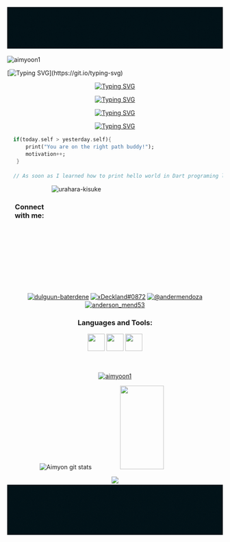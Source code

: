 
<img src="https://github.com/AnderMendoza/AnderMendoza/blob/main/assets/banner-header.gif">

<!-- Viewers -->
<p align="left">  <img src="https://komarev.com/ghpvc/?username=aimyoon1&label=Profile%20views&color=0e75b6&style=flat" alt="aimyoon1" /> </p>

<!-- TYPING DATA -->
[![Typing SVG](https://readme-typing-svg.herokuapp.com?font=Fira+Code&size=35&duration=2700&pause=3000&color=02D9F7&center=true&vCenter=true&width=1000&lines=Hi+Aimyon+desu%E2%9C%A8;I'm+from+Mongolia%F0%9F%87%B2%F0%9F%87%B3;I'm+19+years+old%E2%9A%A1%EF%B8%8F;Welcome!)](https://git.io/typing-svg)

<!-- ABOUT ME  -->
<div align="center">
  
[![Typing SVG](https://readme-typing-svg.herokuapp.com?font=Fira+Code&size=17&duration=2500&pause=15000&color=F7F7F7&center=true&multiline=true&width=1000&height=31&lines=%F0%9F%93%9A+I+am+currently+studying+at+ICode+academy)](https://git.io/typing-svg)
  
[![Typing SVG](https://readme-typing-svg.herokuapp.com?font=Fira+Code&size=17&duration=2500&pause=15000&color=F7F7F7&center=true&multiline=true&width=1000&height=31&lines=%F0%9F%92%AC+Ask+me+about+Flutter)](https://git.io/typing-svg)

[![Typing SVG](https://readme-typing-svg.herokuapp.com?font=Fira+Code&size=17&duration=2500&pause=15000&color=F7F7F7&center=true&multiline=true&width=1000&height=31&lines=%E2%9A%A1+Fun+fact++-%3E+Sometimes+INFJ+sometimes+ENFJ)](https://git.io/typing-svg)

[![Typing SVG](https://readme-typing-svg.herokuapp.com?font=Fira+Code&size=17&duration=2500&pause=15000&color=F7F7F7&center=true&multiline=true&width=1000&height=31&lines=%F0%9F%9A%80+How+to+contact+-%3E+aimyooon1%40gmai.com)](https://git.io/typing-svg)

</div>

<div align="left">
  
  ```dart
    if(today.self > yesterday.self){
        print("You are on the right path buddy!");
        motivation++;
     }

    // As soon as I learned how to print hello world in Dart programing language, I felt the power in my hand.✨ 
  ```

</div>

<img align='right' alt='urahara-kisuke' width="400" height="250" src="https://media.tenor.com/9gtJj5pjXb4AAAAC/chrollo-lucilfer-hunter-x-hunter.gif">

<br>

<!-- CONTACT -->
<h3 align="center">Connect with me:</h3>
<p align="center">
<a href="https://www.facebook.com/profile.php?id=100073265135306" target="blank"><img align="center" src="https://cdn.jsdelivr.net/gh/devicons/devicon/icons/facebook/facebook-original.svg" alt="dulguun-baterdene" height="30" width="40" /></a>
<a href="https://discord.gg/aimyoon1" target="blank"><img align="center" src="https://raw.githubusercontent.com/rahuldkjain/github-profile-readme-generator/master/src/images/icons/Social/discord.svg" alt="xDeckland#0872" height="30" width="40" /></a>
<a href="https://twitter.com/Aimyoon1" target="blank"><img align="center" src="https://raw.githubusercontent.com/rahuldkjain/github-profile-readme-generator/master/src/images/icons/Social/twitter.svg" alt="@andermendoza" height="30" width="40" /></a>
<a href="https://instagram.com/aimyoon1" target="blank"><img align="center" src="https://raw.githubusercontent.com/rahuldkjain/github-profile-readme-generator/master/src/images/icons/Social/instagram.svg" alt="anderson_mend53" height="30" width="40" /></a>
</p>

<!-- TECHNICAL SKILLS & TOOLS -->
<h3 align="center">
  Languages and Tools:
</h3>

<p align="center">
  
  <img src="https://cdn.jsdelivr.net/gh/devicons/devicon/icons/dart/dart-original.svg" width="40" height="40" />
  
  <img src="https://cdn.jsdelivr.net/gh/devicons/devicon/icons/flutter/flutter-original.svg" width="40" height="40" />  
          
  <img src="https://cdn.jsdelivr.net/gh/devicons/devicon/icons/androidstudio/androidstudio-original.svg" width="40" height="40" />      
</p>
<br>

<!-- TROPHIES GITHUB -->
<p align="center"> <a align="center" href="https://github.com/ryo-ma/github-profile-trophy"><img align="center" src="https://github-profile-trophy.vercel.app/?username=aimyoon1&theme=dracula&column=7" alt="aimyoon1" /></a> </p>

<!-- STATS -->
<div align="center">  
  <img width="53%" height="195px" src="https://github-readme-stats.vercel.app/api?username=aimyoon1&show_icons=true&count_private=true&hide_border=true&title_color=02D9F7FF&icon_color=02D9F7FF&text_color=c9d1d9&bg_color=0d1117" alt="Aimyon git stats" /> 
  
  <img width="45%" height="195px" src="https://github-readme-stats.vercel.app/api/top-langs/?username=aimyoon1&layout=compact&hide_border=true&title_color=02D9F7FF&text_color=02D9F7FF&bg_color=0d1117" />
</div> 

<p align="center">
 <img  src="https://github-readme-streak-stats.herokuapp.com?user=aimyoon1&theme=tokyonight_duo&hide_border=true"
</p>

<!-- GIF FOOTER -->
<img src="https://github.com/AnderMendoza/AnderMendoza/raw/main/assets/banner-footer.gif">
